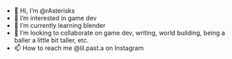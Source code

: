- 👋 Hi, I’m @rAsterisks
- 👀 I’m interested in game dev
- 🌱 I’m currently learning blender
- 💞️ I’m looking to collaborate on game dev, writing, world building, being a baller a little bit taller, etc.
- 📫 How to reach me @lil.past.a on Instagram

<!---
rAsterisks/rAsterisks is a ✨ special ✨ repository because its `README.md` (this file) appears on your GitHub profile.
You can click the Preview link to take a look at your changes.
--->
